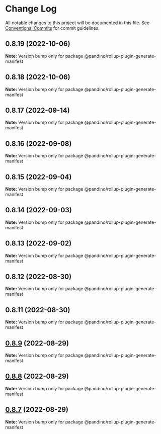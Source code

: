 # Change Log

All notable changes to this project will be documented in this file.
See [Conventional Commits](https://conventionalcommits.org) for commit guidelines.

## 0.8.19 (2022-10-06)

**Note:** Version bump only for package @pandino/rollup-plugin-generate-manifest

## 0.8.18 (2022-10-06)

**Note:** Version bump only for package @pandino/rollup-plugin-generate-manifest

## 0.8.17 (2022-09-14)

**Note:** Version bump only for package @pandino/rollup-plugin-generate-manifest

## 0.8.16 (2022-09-08)

**Note:** Version bump only for package @pandino/rollup-plugin-generate-manifest

## 0.8.15 (2022-09-04)

**Note:** Version bump only for package @pandino/rollup-plugin-generate-manifest

## 0.8.14 (2022-09-03)

**Note:** Version bump only for package @pandino/rollup-plugin-generate-manifest

## 0.8.13 (2022-09-02)

**Note:** Version bump only for package @pandino/rollup-plugin-generate-manifest

## 0.8.12 (2022-08-30)

**Note:** Version bump only for package @pandino/rollup-plugin-generate-manifest

## 0.8.11 (2022-08-30)

**Note:** Version bump only for package @pandino/rollup-plugin-generate-manifest

## [0.8.9](https://github.com/BlackBeltTechnology/pandino/compare/v0.8.8...v0.8.9) (2022-08-29)

**Note:** Version bump only for package @pandino/rollup-plugin-generate-manifest

## [0.8.8](https://github.com/BlackBeltTechnology/pandino/compare/v0.8.7...v0.8.8) (2022-08-29)

**Note:** Version bump only for package @pandino/rollup-plugin-generate-manifest

## [0.8.7](https://github.com/BlackBeltTechnology/pandino/compare/v0.8.6...v0.8.7) (2022-08-29)

**Note:** Version bump only for package @pandino/rollup-plugin-generate-manifest

